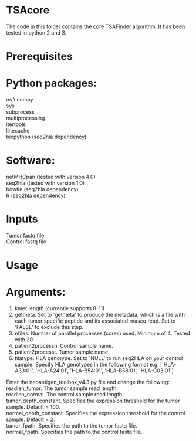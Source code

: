 # TSAcore

The code in this folder contains the core TSAFinder algorithm. It has been tested in python 2 and 3. 

# Prerequisites
# Python packages:
os  \ 
numpy \
sys \
subprocess \
multiprocessing \
itertools \
linecache \
biopython (seq2hla dependency)
# Software:
netMHCpan (tested with version 4.0) \
seq2hla (tested with version 1.0) \
bowtie (seq2hla dependency) \
R (seq2hla dependency)

# Inputs
Tumor fastq file \
Control fastq file

# Usage
# Arguments:
1. kmer length (currently supports 8-11) 
2. getmeta. Set to 'getmeta' to produce the metadata, which is a file with each tumor specific peptide and its associated rnaseq read. Set to 'FALSE' to exclude this step. 
3. nfiles. Number of parallel processes (cores) used. Minimum of 4. Tested with 20. 
4. patient2processn. Control sample name. 
5. patient2processt. Tumor sample name. 
6. hlatype. HLA genotype. Set to 'NULL' to run seq2HLA on your control sample. Specify HLA genotypes in the following format e.g. ['HLA-A33:01', 'HLA-A24:01', 'HLA-B54:01', 'HLA-B58:01', 'HLA-C03:01'] 

Enter the neoantigen_toolbox_v4.3.py file and change the following: \
readlen_tumor. The tumor sample read length. \
readlen_normal. The control sample read length. \
tumor_depth_constant. Specifies the expression threshold for the tumor sample. Default = 100. \
normal_depth_constant. Specifies the expression threshold for the control sample.  Default = 2. \
tumor_fpath. Specifies the path to the tumor fastq file. \
normal_fpath. Specifies the path to the control fastq file. 
